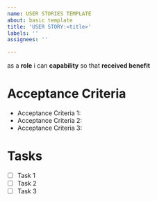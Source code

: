 ```yaml
---
name: USER STORIES TEMPLATE
about: basic template
title: 'USER STORY:<title>'
labels: ''
assignees: ''

---
```


as a **role** i can **capability** so that **received benefit**

# Acceptance Criteria
  <ul>
    <li>Acceptance Criteria 1:</li>
    <li>Acceptance Criteria 2:</li>
    <li>Acceptance Criteria 3:</li>
    
  </ul>

 # Tasks
  - [ ] Task 1
  - [ ] Task 2
  - [ ] Task 3
